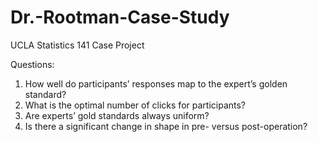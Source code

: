 # Dr.-Rootman-Case-Study
UCLA Statistics 141 Case Project 


Questions:
1) How well do participants’ responses map to the expert’s golden standard?
2) What is the optimal number of clicks for participants?
3) Are experts’ gold standards always uniform?
4) Is there a significant change in shape in pre- versus post-operation?
